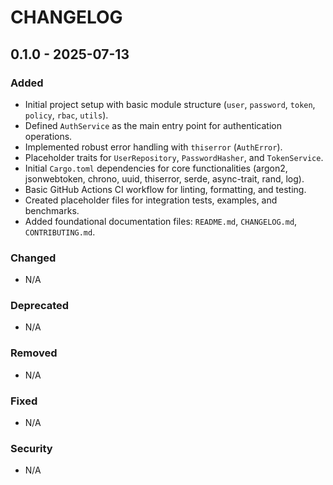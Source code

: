 # CHANGELOG

## 0.1.0 - 2025-07-13

### Added
- Initial project setup with basic module structure (`user`, `password`, `token`, `policy`, `rbac`, `utils`).
- Defined `AuthService` as the main entry point for authentication operations.
- Implemented robust error handling with `thiserror` (`AuthError`).
- Placeholder traits for `UserRepository`, `PasswordHasher`, and `TokenService`.
- Initial `Cargo.toml` dependencies for core functionalities (argon2, jsonwebtoken, chrono, uuid, thiserror, serde, async-trait, rand, log).
- Basic GitHub Actions CI workflow for linting, formatting, and testing.
- Created placeholder files for integration tests, examples, and benchmarks.
- Added foundational documentation files: `README.md`, `CHANGELOG.md`, `CONTRIBUTING.md`.

### Changed
- N/A

### Deprecated
- N/A

### Removed
- N/A

### Fixed
- N/A

### Security
- N/A
